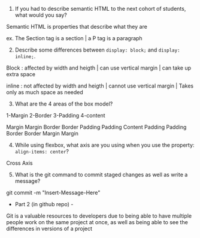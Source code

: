 1. If you had to describe semantic HTML to the next cohort of students, what would you say?

Semantic HTML is properties that describe what they are

ex. The Section tag is a section | a P tag is a paragraph



2. Describe some differences between ```display: block;``` and ```display: inline;```.

Block : affected by width and heigth | can use vertical margin | can take up extra space

inline : not affected by width and heigth | cannot use vertical margin | Takes only as much space as needed



3. What are the 4 areas of the box model?

1-Margin
2-Border
3-Padding
4-content

  Margin                                  Margin
        Border                      Border
              Padding        Padding
                      Content
              Padding        Padding
        Border                      Border
  Margin                                  Margin



4. While using flexbox, what axis are you using when you use the property: ```align-items: center```?

Cross Axis


5. What is the git command to commit staged changes as well as write a message? 

git commit -m "Insert-Message-Here"

- Part 2 (in github repo) -

Git is a valuable resources to developers due to being able to have multiple people work on the same project at once, as well as being able to see the differences in versions of a project